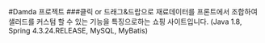 #Damda 프로젝트
###클릭 or 드래그&드랍으로 재료데이터를 프론트에서 조합하여 샐러드를 커스텀 할 수 있는 기능을 특징으로하는 쇼핑 사이트입니다.
(Java 1.8, Spring 4.3.24.RELEASE, MySQL, MyBatis)

